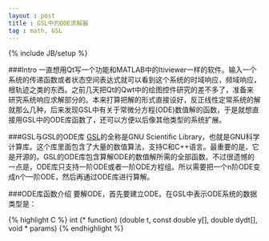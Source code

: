 ```yaml
---
layout : post
title : GSL中的ODE求解器
tag : math, GSL
---
```


{% include JB/setup %}

###Intro
一直想用Qt写一个功能和MATLAB中的ltiviewer一样的软件。输入一个系统的传递函数或者状态空间表达式就可以看到这个系统的时域响应，频域响应，根轨迹之类的东西。之前几天把Qt的Qwt中的绘图控件研究的差不多了，准备来研究系统响应求解部分的。本来打算把解的形式直接设好，反正线性定常系统的解就那么几种，后来发现GSL中有关于常微分方程(ODE)数值解的函数，于是就想直接用GSL中的ODE库函数了，还可以方便以后像其他类型的系统扩展。

###GSL与GSL的ODE库
[GSL](http://www.gnu.org/software/gsl/)的全称是GNU Scientific Library，也就是GNU科学计算库。这个库里面包含了大量的数值算法，支持C和C++语言。最重要的是，它是开源的。GSL的ODE库包含算解ODE的数值解所需的全部函数。不过很遗憾的一点是，ODE库只支持一阶ODE或者一阶ODE方程组。所以需要把一个n阶ODE变成n个一阶ODE，然后再通过ODE库进行算解。

###ODE库函数介绍
要解ODE，首先要建立ODE。在GSL中表示ODE系统的数据类型是：

{% highlight C %}
int (* function) (double t, const double y[], double dydt[], void * params)
{% endhighlight %}
